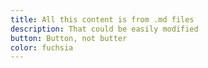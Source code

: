 ```yaml
---
title: All this content is from .md files
description: That could be easily modified
button: Button, not butter
color: fuchsia
---
```

